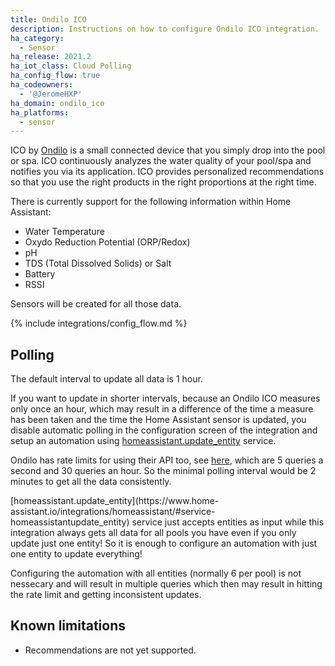 ```yaml
---
title: Ondilo ICO
description: Instructions on how to configure Ondilo ICO integration.
ha_category:
  - Sensor
ha_release: 2021.2
ha_iot_class: Cloud Polling
ha_config_flow: true
ha_codeowners:
  - '@JeromeHXP'
ha_domain: ondilo_ico
ha_platforms:
  - sensor
---
```


ICO by [Ondilo](https://ondilo.com/en/) is a small connected device that you simply drop into the pool or spa. ICO continuously analyzes the water quality of your pool/spa and notifies you via its application. ICO provides personalized recommendations so that you use the right products in the right proportions at the right time.

There is currently support for the following information within Home Assistant:

- Water Temperature
- Oxydo Reduction Potential (ORP/Redox)
- pH
- TDS (Total Dissolved Solids) or Salt
- Battery
- RSSI

Sensors will be created for all those data.

{% include integrations/config_flow.md %}

## Polling

The default interval to update all data is 1 hour.

If you want to update in shorter intervals, because an Ondilo ICO measures only once an hour, which may result in a difference of the time a measure has been taken and the time the Home Assistant sensor is updated, you disable automatic polling in the configuration screen of the integration and setup an automation using [homeassistant.update_entity](https://www.home-assistant.io/integrations/homeassistant/#service-homeassistantupdate_entity) service.

Ondilo has rate limits for using their API too, see [here](https://interop.ondilo.com/docs/api/customer/v1/), which are 5 queries a second and 30 queries an hour. So the minimal polling interval would be 2 minutes to get all the data consistently.

<div class='note warning'>
[homeassistant.update_entity](https://www.home-assistant.io/integrations/homeassistant/#service-homeassistantupdate_entity) service just accepts entities as input while this integration always gets all data for all pools you have even if you only update just one entity! So it is enough to configure an automation with just one entity to update everything!
</div>

Configuring the automation with all entities (normally 6 per pool) is not nessecary and will result in multiple queries which then may result in hitting the rate limit and getting inconsistent updates.

## Known limitations

- Recommendations are not yet supported.
